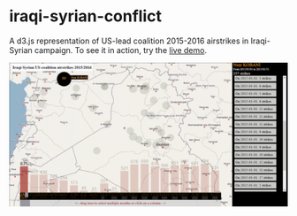 # iraqi-syrian-conflict
A d3.js representation of US-lead coalition 2015-2016 airstrikes in Iraqi-Syrian campaign.
To see it in action, try the [live demo](https://fioreggianni.github.io/iraqi-syrian-conflict/).

![A gif demo](img/map-demo.gif?raw=true "Demo")